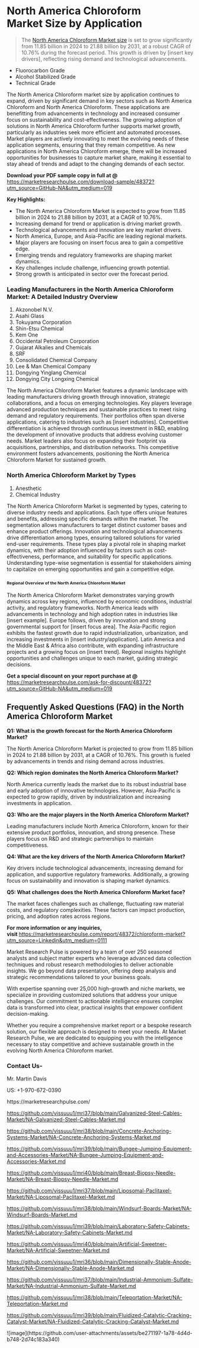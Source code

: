 <h1>North America Chloroform Market&nbsp;Size by Application</h1><blockquote><p>The <a href="https://marketresearchpulse.com/download-sample/48372?utm_source=GitHub-NA&amp;utm_medium=019">North America Chloroform Market size</a> is set to grow significantly from 11.85 billion in 2024 to 21.88 billion by 2031, at a robust CAGR of 10.76% during the forecast period. This growth is driven by [insert key drivers], reflecting rising demand and technological advancements.</p></blockquote><ul><li>Fluorocarbon Grade<li> Alcohol Stabilized Grade<li> Technical Grade</li></ul><p>The North America Chloroform market size by application continues to expand, driven by significant demand in key sectors such as North America Chloroform and North America Chloroform. These applications are benefitting from advancements in technology and increased consumer focus on sustainability and cost-effectiveness. The growing adoption of solutions in North America Chloroform further supports market growth, particularly as industries seek more efficient and automated processes. Market players are actively innovating to meet the evolving needs of these application segments, ensuring that they remain competitive. As new applications in North America Chloroform emerge, there will be increased opportunities for businesses to capture market share, making it essential to stay ahead of trends and adapt to the changing demands of each sector.</p><p><strong>Download your PDF sample copy in full at @ </strong><a href="https://marketresearchpulse.com/download-sample/48372?utm_source=GitHub-NA&amp;utm_medium=019">https://marketresearchpulse.com/download-sample/48372?utm_source=GitHub-NA&amp;utm_medium=019</a></p><p><strong>Key Highlights: </strong></p><ul><li>The North America Chloroform Market is expected to grow from 11.85 billion in 2024 to 21.88 billion by 2031, at a CAGR of 10.76%.</li><li>Increasing demand for trend or application is driving market growth.</li><li>Technological advancements and innovation are key market drivers.</li><li>North America, Europe, and Asia-Pacific are leading regional markets.</li><li>Major players are focusing on insert focus area to gain a competitive edge.</li><li>Emerging trends and regulatory frameworks are shaping market dynamics.</li><li>Key challenges include challenge, influencing growth potential.</li><li>Strong growth is anticipated in sector over the forecast period.</li></ul><h3>Leading Manufacturers in the North America Chloroform Market: A Detailed Industry Overview</h3><ol><li>Akzonobel N.V.</li><li>Asahi Glass</li><li>Tokuyama Corporation</li><li>Shin-Etsu Chemical</li><li>Kem One</li><li>Occidental Petroleum Corporation</li><li>Gujarat Alkalies and Chemicals</li><li>SRF</li><li>Consolidated Chemical Company</li><li>Lee & Man Chemical Company</li><li>Dongying Yinglang Chemical</li><li>Dongying City Longxing Chemical</li></ol><div class="flex max-w-full flex-col flex-grow"><div class="min-h-8 text-message flex w-full flex-col items-end gap-2 whitespace-normal break-words [.text-message+&amp;]:mt-5" dir="auto" data-message-author-role="assistant" data-message-id="fd8432e4-4910-450d-b182-61b7bfb0a01f" data-message-model-slug="gpt-4o"><div class="flex w-full flex-col gap-1 empty:hidden first:pt-[3px]"><div class="markdown prose w-full break-words dark:prose-invert light"><p>The North America Chloroform Market features a dynamic landscape with leading manufacturers driving growth through innovation, strategic collaborations, and a focus on emerging technologies. Key players leverage advanced production techniques and sustainable practices to meet rising demand and regulatory requirements. Their portfolios often span diverse applications, catering to industries such as [insert industries]. Competitive differentiation is achieved through continuous investment in R&amp;D, enabling the development of innovative products that address evolving customer needs. Market leaders also focus on expanding their footprint via acquisitions, partnerships, and distribution networks. This competitive environment fosters advancements, positioning the North America Chloroform Market for sustained growth.</p></div></div></div></div><h3>North America Chloroform Market by Types</h3><ol><li>Anesthetic<li> Chemical Industry</li></ol><div class="flex max-w-full flex-col flex-grow"><div class="min-h-8 text-message flex w-full flex-col items-end gap-2 whitespace-normal break-words [.text-message+&amp;]:mt-5" dir="auto" data-message-author-role="assistant" data-message-id="084470be-0bb7-4664-bddf-5156b4f41249" data-message-model-slug="gpt-4o-mini"><div class="flex w-full flex-col gap-1 empty:hidden first:pt-[3px]"><div class="markdown prose w-full break-words dark:prose-invert light"><p>The North America Chloroform Market is segmented by types, catering to diverse industry needs and applications. Each type offers unique features and benefits, addressing specific demands within the market. The segmentation allows manufacturers to target distinct customer bases and enhance product offerings. Innovation and technological advancements drive differentiation among types, ensuring tailored solutions for varied end-user requirements. These types play a pivotal role in shaping market dynamics, with their adoption influenced by factors such as cost-effectiveness, performance, and suitability for specific applications. Understanding type-wise segmentation is essential for stakeholders aiming to capitalize on emerging opportunities and gain a competitive edge.</p></div></div></div></div><h3><span style="font-size: 11px;">Regional Overview of the North America Chloroform Market</span></h3><div class="flex max-w-full flex-col flex-grow"><div class="min-h-8 text-message flex w-full flex-col items-end gap-2 whitespace-normal break-words [.text-message+&amp;]:mt-5" dir="auto" data-message-author-role="assistant" data-message-id="e9038762-ce64-4e30-91c9-9bd413514231" data-message-model-slug="gpt-4o-mini"><div class="flex w-full flex-col gap-1 empty:hidden first:pt-[3px]"><div class="markdown prose w-full break-words dark:prose-invert light"><p>The North America Chloroform Market demonstrates varying growth dynamics across key regions, influenced by economic conditions, industrial activity, and regulatory frameworks. North America leads with advancements in technology and high adoption rates in industries like [insert example]. Europe follows, driven by innovation and strong governmental support for [insert focus area]. The Asia-Pacific region exhibits the fastest growth due to rapid industrialization, urbanization, and increasing investments in [insert industry/application]. Latin America and the Middle East &amp; Africa also contribute, with expanding infrastructure projects and a growing focus on [insert trend]. Regional insights highlight opportunities and challenges unique to each market, guiding strategic decisions.</p></div></div></div></div><p><strong>Get a special discount on your report purchase at @ </strong><a href="https://marketresearchpulse.com/ask-for-discount/48372?utm_source=GitHub-NA&amp;utm_medium=019">https://marketresearchpulse.com/ask-for-discount/48372?utm_source=GitHub-NA&amp;utm_medium=019</a></p><h2>Frequently Asked Questions (FAQ) in the North America Chloroform Market</h2><p><strong>Q1: What is the growth forecast for the North America Chloroform Market?</strong></p><p>The North America Chloroform Market is projected to grow from 11.85 billion in 2024 to 21.88 billion by 2031, at a CAGR of 10.76%. This growth is fueled by advancements in trends and rising demand across industries.</p><p><strong>Q2: Which region dominates the North America Chloroform Market?</strong></p><p>North America currently leads the market due to its robust industrial base and early adoption of innovative technologies. However, Asia-Pacific is expected to grow rapidly, driven by industrialization and increasing investments in application.</p><p><strong>Q3: Who are the major players in the North America Chloroform Market?</strong></p><p>Leading manufacturers include North America Chloroform, known for their extensive product portfolios, innovation, and strong presence. These players focus on R&amp;D and strategic partnerships to maintain competitiveness.</p><p><strong>Q4: What are the key drivers of the North America Chloroform Market?</strong></p><p>Key drivers include technological advancements, increasing demand for application, and supportive regulatory frameworks. Additionally, a growing focus on sustainability and innovation is shaping market dynamics.</p><p><strong>Q5: What challenges does the North America Chloroform Market face?</strong></p><p>The market faces challenges such as challenge, fluctuating raw material costs, and regulatory complexities. These factors can impact production, pricing, and adoption rates across regions.</p><p><strong>For more information or any inquiries, visit&nbsp;</strong><a href="https://marketresearchpulse.com/report/48372/chloroform-market?utm_source=Linkedin&utm_medium=0111">https://marketresearchpulse.com/report/48372/chloroform-market?utm_source=Linkedin&utm_medium=0111</a></p><p>Market Research Pulse is powered by a team of over 250 seasoned analysts and subject matter experts who leverage advanced data collection techniques and robust research methodologies to deliver actionable insights. We go beyond data presentation, offering deep analysis and strategic recommendations tailored to your business goals.</p><p>With expertise spanning over 25,000 high-growth and niche markets, we specialize in providing customized solutions that address your unique challenges. Our commitment to actionable intelligence ensures complex data is transformed into clear, practical insights that empower confident decision-making.</p><p>Whether you require a comprehensive market report or a bespoke research solution, our flexible approach is designed to meet your needs. At Market Research Pulse, we are dedicated to equipping you with the intelligence necessary to stay competitive and achieve sustainable growth in the evolving North America Chloroform market.</p><h3><strong>Contact Us-</strong></h3><p>Mr. Martin Davis</p><p>US: +1-970-672-0390</p><p>https://marketresearchpulse.com/</p><p><a href="https://github.com/vissuuu1/mri37/blob/main/Galvanized-Steel-Cables-Market/NA-Galvanized-Steel-Cables-Market.md">https://github.com/vissuuu1/mri37/blob/main/Galvanized-Steel-Cables-Market/NA-Galvanized-Steel-Cables-Market.md</a></p><p><a href="https://github.com/vissuuu1/mri38/blob/main/Concrete-Anchoring-Systems-Market/NA-Concrete-Anchoring-Systems-Market.md">https://github.com/vissuuu1/mri38/blob/main/Concrete-Anchoring-Systems-Market/NA-Concrete-Anchoring-Systems-Market.md</a></p><p><a href="https://github.com/vissuuu1/mri39/blob/main/Bungee-Jumping-Equipment-and-Accessories-Market/NA-Bungee-Jumping-Equipment-and-Accessories-Market.md">https://github.com/vissuuu1/mri39/blob/main/Bungee-Jumping-Equipment-and-Accessories-Market/NA-Bungee-Jumping-Equipment-and-Accessories-Market.md</a></p><p><a href="https://github.com/vissuuu1/mri40/blob/main/Breast-Biopsy-Needle-Market/NA-Breast-Biopsy-Needle-Market.md">https://github.com/vissuuu1/mri40/blob/main/Breast-Biopsy-Needle-Market/NA-Breast-Biopsy-Needle-Market.md</a></p><p><a href="https://github.com/vissuuu1/mri37/blob/main/Liposomal-Paclitaxel-Market/NA-Liposomal-Paclitaxel-Market.md">https://github.com/vissuuu1/mri37/blob/main/Liposomal-Paclitaxel-Market/NA-Liposomal-Paclitaxel-Market.md</a></p><p><a href="https://github.com/vissuuu1/mri38/blob/main/Windsurf-Boards-Market/NA-Windsurf-Boards-Market.md">https://github.com/vissuuu1/mri38/blob/main/Windsurf-Boards-Market/NA-Windsurf-Boards-Market.md</a></p><p><a href="https://github.com/vissuuu1/mri39/blob/main/Laboratory-Safety-Cabinets-Market/NA-Laboratory-Safety-Cabinets-Market.md">https://github.com/vissuuu1/mri39/blob/main/Laboratory-Safety-Cabinets-Market/NA-Laboratory-Safety-Cabinets-Market.md</a></p><p><a href="https://github.com/vissuuu1/mri40/blob/main/Artificial-Sweetner-Market/NA-Artificial-Sweetner-Market.md">https://github.com/vissuuu1/mri40/blob/main/Artificial-Sweetner-Market/NA-Artificial-Sweetner-Market.md</a></p><p><a href="https://github.com/vissuuu1/mri36/blob/main/Dimensionally-Stable-Anode-Market/NA-Dimensionally-Stable-Anode-Market.md">https://github.com/vissuuu1/mri36/blob/main/Dimensionally-Stable-Anode-Market/NA-Dimensionally-Stable-Anode-Market.md</a></p><p><a href="https://github.com/vissuuu1/mri37/blob/main/Industrial-Ammonium-Sulfate-Market/NA-Industrial-Ammonium-Sulfate-Market.md">https://github.com/vissuuu1/mri37/blob/main/Industrial-Ammonium-Sulfate-Market/NA-Industrial-Ammonium-Sulfate-Market.md</a></p><p><a href="https://github.com/vissuuu1/mri38/blob/main/Teleportation-Market/NA-Teleportation-Market.md">https://github.com/vissuuu1/mri38/blob/main/Teleportation-Market/NA-Teleportation-Market.md</a></p><p><a href="https://github.com/vissuuu1/mri39/blob/main/Fluidized-Catalytic-Cracking-Catalyst-Market/NA-Fluidized-Catalytic-Cracking-Catalyst-Market.md">https://github.com/vissuuu1/mri39/blob/main/Fluidized-Catalytic-Cracking-Catalyst-Market/NA-Fluidized-Catalytic-Cracking-Catalyst-Market.md</a></p>
![image](https://github.com/user-attachments/assets/be271197-1a78-4d4d-b748-2d74c183a340)
